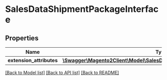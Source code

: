 # SalesDataShipmentPackageInterface

## Properties
Name | Type | Description | Notes
------------ | ------------- | ------------- | -------------
**extension_attributes** | [**\Swagger\Magento2Client\Model\SalesDataShipmentPackageExtensionInterface**](SalesDataShipmentPackageExtensionInterface.md) |  | [optional] 

[[Back to Model list]](../README.md#documentation-for-models) [[Back to API list]](../README.md#documentation-for-api-endpoints) [[Back to README]](../README.md)


